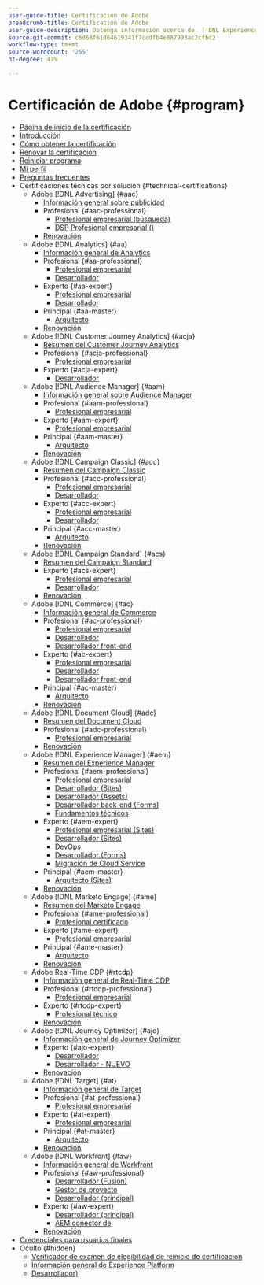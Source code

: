 ```yaml
---
user-guide-title: Certificación de Adobe
breadcrumb-title: Certificación de Adobe
user-guide-description: Obtenga información acerca de  [!DNL Experience Cloud]  la certificación en Adobe. Descubra lo que puede aportarle obtener la certificación.
source-git-commit: c6d68f61d64619341f7ccdfb4e887993ac2cfbc2
workflow-type: tm+mt
source-wordcount: '255'
ht-degree: 47%

---
```



# Certificación de Adobe {#program}

+ [Página de inicio de la certificación](overview.md)
+ [Introducción ](getting-started.md)
+ [Cómo obtener la certificación](how-to-get-certified.md)
+ [Renovar la certificación](renew.md)
+ [Reiniciar programa](restart-program.md)
+ [Mi perfil](my-profile.md)
+ [Preguntas frecuentes](faq.md)
+ Certificaciones técnicas por solución {#technical-certifications}
   + Adobe [!DNL Advertising] {#aac}
      + [Información general sobre publicidad](/help/certifications/aac/aac-overview.md)
      + Profesional {#aac-professional}
         + [Profesional empresarial (búsqueda)](/help/certifications/aac/aac-search-p-business.md)
         + [DSP Profesional empresarial ()](/help/certifications/aac/aac-dsp-p-business.md)
      + [Renovación](/help/certifications/aac/aac-renew.md)
   + Adobe [!DNL Analytics] {#aa}
      + [Información general de Analytics](/help/certifications/aa/aa-overview.md)
      + Profesional {#aa-professional}
         + [Profesional empresarial](/help/certifications/aa/aa-p-business.md)
         + [Desarrollador](/help/certifications/aa/aa-p-developer.md)
      + Experto {#aa-expert}
         + [Profesional empresarial](/help/certifications/aa/aa-e-business.md)
         + [Desarrollador](/help/certifications/aa/aa-e-developer.md)
      + Principal {#aa-master}
         + [Arquitecto](/help/certifications/aa/aa-m-architect.md)
      + [Renovación](/help/certifications/aa/aa-renew.md)
   + Adobe [!DNL Customer Journey Analytics] {#acja}
      + [Resumen del Customer Journey Analytics](/help/certifications/acja/acja-overview.md)
      + Profesional {#acja-professional}
         + [Profesional empresarial](/help/certifications/acja/acja-p-business.md)
      + Experto {#acja-expert}
         + [Desarrollador](/help/certifications/acja/acja-e-developer.md)
   + Adobe [!DNL Audience Manager] {#aam}
      + [Información general sobre Audience Manager](/help/certifications/aam/aam-overview.md)
      + Profesional {#aam-professional}
         + [Profesional empresarial](/help/certifications/aam/aam-p-business.md)
      + Experto {#aam-expert}
         + [Profesional empresarial](/help/certifications/aam/aam-e-business.md)
      + Principal {#aam-master}
         + [Arquitecto](/help/certifications/aam/aam-m-architect.md)
      + [Renovación](/help/certifications/aam/aam-renew.md)
   + Adobe [!DNL Campaign Classic] {#acc}
      + [Resumen del Campaign Classic](/help/certifications/acc/acc-overview.md)
      + Profesional {#acc-professional}
         + [Profesional empresarial](/help/certifications/acc/acc-p-business.md)
         + [Desarrollador](/help/certifications/acc/acc-p-developer.md)
      + Experto {#acc-expert}
         + [Profesional empresarial](/help/certifications/acc/acc-e-business.md)
         + [Desarrollador](/help/certifications/acc/acc-e-developer.md)
      + Principal {#acc-master}
         + [Arquitecto](/help/certifications/acc/acc-m-developer.md)
      + [Renovación](/help/certifications/acc/acc-renew.md)
   + Adobe [!DNL Campaign Standard] {#acs}
      + [Resumen del Campaign Standard](/help/certifications/acs/acs-overview.md)
      + Experto {#acs-expert}
         + [Profesional empresarial](/help/certifications/acs/acs-e-business.md)
         + [Desarrollador](/help/certifications/acs/acs-e-developer.md)
      + [Renovación](/help/certifications/acs/acs-renew.md)
   + Adobe [!DNL Commerce] {#ac}
      + [Información general de Commerce](/help/certifications/ac/ac-overview.md)
      + Profesional {#ac-professional}
         + [Profesional empresarial](/help/certifications/ac/ac-p-business.md)
         + [Desarrollador](/help/certifications/ac/ac-p-developer.md)
         + [Desarrollador front-end](/help/certifications/ac/ac-p-fedeveloper0623.md)
      + Experto {#ac-expert}
         + [Profesional empresarial](/help/certifications/ac/ac-e-business.md)
         + [Desarrollador](/help/certifications/ac/ac-e-developer.md)
         + [Desarrollador front-end](/help/certifications/ac/ac-e-fedeveloper0623.md)
      + Principal {#ac-master}
         + [Arquitecto](/help/certifications/ac/ac-m-architect.md)
      + [Renovación](/help/certifications/ac/ac-renew.md)
   + Adobe [!DNL Document Cloud] {#adc}
      + [Resumen del Document Cloud](/help/certifications/adc/adc-overview.md)
      + Profesional {#adc-professional}
         + [Profesional empresarial](/help/certifications/adc/adc-p-business.md)
      + [Renovación](/help/certifications/adc/adc-renew.md)
   + Adobe [!DNL Experience Manager] {#aem}
      + [Resumen del Experience Manager](/help/certifications/aem/aem-overview.md)
      + Profesional {#aem-professional}
         + [Profesional empresarial](/help/certifications/aem/aem-p-business.md)
         + [Desarrollador (Sites)](/help/certifications/aem/aem-sites-p-developer.md)
         + [Desarrollador (Assets)](/help/certifications/aem/aem-assets-p-developer.md)
         + [Desarrollador back-end (Forms)](/help/certifications/aem/aem-forms-p-bedeveloper.md)
         + [Fundamentos técnicos](/help/certifications/aem/aem-p-foundations.md)
      + Experto {#aem-expert}
         + [Profesional empresarial (Sites)](/help/certifications/aem/aem-sites-e-business.md)
         + [Desarrollador (Sites)](/help/certifications/aem/aem-sites-e-developer.md)
         + [DevOps](/help/certifications/aem/aem-devops-e-engineer.md)
         + [Desarrollador (Forms)](/help/certifications/aem/aem-forms-e-developer.md)
         + [Migración de Cloud Service](/help/certifications/aem/aem-cs-e-migration.md)
      + Principal {#aem-master}
         + [Arquitecto (Sites)](/help/certifications/aem/aem-sites-m-architect.md)
      + [Renovación](/help/certifications/aem/aem-renew.md)
   + Adobe [!DNL Marketo Engage] {#ame}
      + [Resumen del Marketo Engage](/help/certifications/ame/ame-overview.md)
      + Profesional {#ame-professional}
         + [Profesional certificado](/help/certifications/ame/ame-p.md)
      + Experto {#ame-expert}
         + [Profesional empresarial](/help/certifications/ame/ame-e-business.md)
      + Principal {#ame-master}
         + [Arquitecto](/help/certifications/ame/ame-m-architect-23-08.md)
      + [Renovación](/help/certifications/ame/ame-renew.md)
   + Adobe Real-Time CDP {#rtcdp}
      + [Información general de Real-Time CDP](/help/certifications/rtcdp/rtcdp-overview.md)
      + Profesional {#rtcdp-professional}
         + [Profesional empresarial](/help/certifications/rtcdp/rtcdp-p-business.md)
      + Experto {#rtcdp-expert}
         + [Profesional técnico](/help/certifications/rtcdp/rtcdp-e-technical.md)
      + [Renovación](/help/certifications/rtcdp/rtcdp-renew.md)
   + Adobe [!DNL Journey Optimizer] {#ajo}
      + [Información general de Journey Optimizer](/help/certifications/ajo/ajo-overview.md)
      + Experto {#ajo-expert}
         + [Desarrollador](/help/certifications/ajo/ajo-e-developer.md)
         + [Desarrollador - NUEVO](/help/certifications/ajo/ajo-e-developer-23-10.md)
      + [Renovación](/help/certifications/ajo/ajo-renew.md)
   + Adobe [!DNL Target] {#at}
      + [Información general de Target](/help/certifications/at/at-overview.md)
      + Profesional {#at-professional}
         + [Profesional empresarial](/help/certifications/at/at-p-business.md)
      + Experto {#at-expert}
         + [Profesional empresarial](/help/certifications/at/at-e-business.md)
      + Principal {#at-master}
         + [Arquitecto](/help/certifications/at/at-m-architect0623.md)
      + [Renovación](/help/certifications/at/at-renew.md)
   + Adobe [!DNL Workfront] {#aw}
      + [Información general de Workfront](/help/certifications/aw/aw-overview.md)
      + Profesional {#aw-professional}
         + [Desarrollador (Fusion)](/help/certifications/aw/aw-fusion-p-developer.md)
         + [Gestor de proyecto](/help/certifications/aw/aw-p-project-manager.md)
         + [Desarrollador (principal)](/help/certifications/aw/aw-core-p-developer.md)
      + Experto {#aw-expert}
         + [Desarrollador (principal)](/help/certifications/aw/aw-core-e-developer-23-08.md)
         + [AEM conector de](/help/certifications/aw/aw-aem-e-connector.md)
      + [Renovación](/help/certifications/aw/aw-renew.md)
+ [Credenciales para usuarios finales](https://learning.adobe.com/certification/credentials)
+ Oculto {#hidden}
   + [Verificador de examen de elegibilidad de reinicio de certificación](exam-eligibility-check.md)
   + [Información general de Experience Platform](/help/certifications/aep/aep-overview.md)
   + [Desarrollador)](/help/certifications/aep/aep-e-foundations.md)